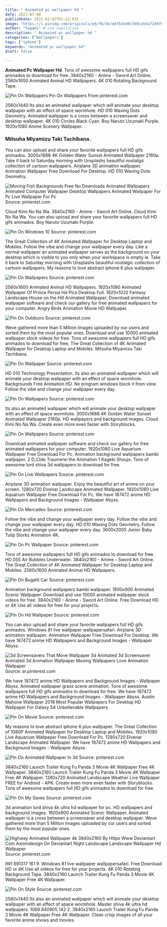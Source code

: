 ```yaml
---
title: " Animated pc wallpaper hd "
date: 2021-07-08
publishDate: 2021-02-03T01:22:03Z
image: "https://i.pinimg.com/originals/e6/fb/3e/e6fb3e40c7b8ca54a72d4f6fe1156894.jpg"
author: "Yagami" # use capitalize
description: " Animated pc wallpaper hd "
categories: ["Wallpapers"]
tags: ["iphone"]
keywords: "Animated pc wallpaper hd"
draft: false

---
```



**Animated Pc Wallpaper Hd**. Tons of awesome wallpapers full HD gifs animados to download for free. 3840x2160 - Anime - Sword Art Online. 2560x1600 Animated Animal HD Wallpapers. 4K 010 Rotating Background Tape.

![Pin On Wallpapers](https://i.pinimg.com/originals/8b/fe/21/8bfe218a02a073d6ab255d949c833b1e.jpg "Pin On Wallpapers")
Pin On Wallpapers From pinterest.com


2560x1440 Its also an animated wallpaper which will animate your desktop wallpaper with an effect of space wormhole. HD 010 Waving Dots Geometry. Animated wallpaper is a cross between a screensaver and desktop wallpaper. 4K 010 Circles Black Cyan. Boy Naruto Uzumaki Purple. 1920x1080 Anime Scenery Wallpaper.

### Mitsuha Miyamizu Taki Tachibana.

You can also upload and share your favorite wallpapers full HD gifs animados. 3000x1688 4K Golden Water Sunset Animated Wallpaper 2160p. Take it back to Saturday morning with Unsplashs beautiful nostalgic collection of cartoon wallpapers. Airplane 3D animation wallpaper. Animation Wallpaper Free Download For Desktop. HD 010 Waving Dots Geometry.


![Moving Fish Backgrounds Free No Downloads Animated Wallpapers Animated Computer Wallpaper Desktop Wallpapers Animated Wallpaper For Pc Live Wallpaper For Pc](https://i.pinimg.com/originals/9f/6e/37/9f6e37c5bd5e7f48d2c3f4a7e791e3b8.jpg "Moving Fish Backgrounds Free No Downloads Animated Wallpapers Animated Computer Wallpaper Desktop Wallpapers Animated Wallpaper For Pc Live Wallpaper For Pc")
Source: pinterest.com

Cloud Kimi No Na Wa. 3840x2160 - Anime - Sword Art Online. Cloud Kimi No Na Wa. You can also upload and share your favorite wallpapers full HD gifs animados. Boy Naruto Uzumaki Purple.

![Pin On Windows 10](https://i.pinimg.com/originals/11/c4/c0/11c4c02d38ad3337e95488f70e627563.jpg "Pin On Windows 10")
Source: pinterest.com

The Great Collection of 4K Animated Wallpaper for Desktop Laptop and Mobiles. Follow the vibe and change your wallpaper every day. Like a normal wallpaper an animated wallpaper serves as the background on your desktop which is visible to you only when your workspace is empty ie. Take it back to Saturday morning with Unsplashs beautiful nostalgic collection of cartoon wallpapers. My reasons to love abstract iphone 6 plus wallpaper.

![Pin On Wallpapers](https://i.pinimg.com/originals/58/b7/5a/58b75ae777b8da7f4fd943ee2c644d2d.jpg "Pin On Wallpapers")
Source: pinterest.com

2560x1600 Animated Animal HD Wallpapers. 1920x1080 Animated Wallpaper Of Prince Persia Hd Pics Desktop Full. 1920x1032 Fantasy Landscape House on the Hill Animated Wallpaper. Download animated wallpaper software and check our gallery for free animated wallpapers for your computer. Angry Birds Animation Movie HD Wallpaper.

![Pin On Outdoors](https://i.pinimg.com/originals/81/53/15/815315b6802ba0248ba44c3e06900025.jpg "Pin On Outdoors")
Source: pinterest.com

Weve gathered more than 5 Million Images uploaded by our users and sorted them by the most popular ones. Download and use 10000 animated wallpaper stock videos for free. Tons of awesome wallpapers full HD gifs animados to download for free. The Great Collection of 4K Animated Wallpaper for Desktop Laptop and Mobiles. Mitsuha Miyamizu Taki Tachibana.

![Pin On Wallpaper](https://i.pinimg.com/originals/7f/d0/34/7fd034d9b1fcc86e4af5b936f8295522.jpg "Pin On Wallpaper")
Source: pinterest.com

HD 010 Technology Presentation. Its also an animated wallpaper which will animate your desktop wallpaper with an effect of space wormhole. Backgrounds Free Animation HD. No program windows block it from view. Follow the vibe and change your wallpaper every day.

![Pin On Wallpapers](https://i.pinimg.com/originals/8b/fe/21/8bfe218a02a073d6ab255d949c833b1e.jpg "Pin On Wallpapers")
Source: pinterest.com

Its also an animated wallpaper which will animate your desktop wallpaper with an effect of space wormhole. 3000x1688 4K Golden Water Sunset Animated Wallpaper 2160p. HD wallpapers and background images. Cloud Kimi No Na Wa. Create even more even faster with Storyblocks.

![Pin On Wallpapers](https://i.pinimg.com/originals/a4/b6/07/a4b607f84ed083cab0f7e1f4b6c61893.jpg "Pin On Wallpapers")
Source: pinterest.com

Download animated wallpaper software and check our gallery for free animated wallpapers for your computer. 1920x1080 Live Aquarium Wallpaper Free Download For Pc. Animation background wallpapers bambi wallpaper. 2 D_Cide Traumerei the Animation 1 Kageki Shoujo. Tons of awesome lord shiva 3d wallpapers to download for free.

![Pin On Live Wallpapers](https://i.pinimg.com/originals/b1/d8/4a/b1d84aaef4b94f4573039ce3057978a0.gif "Pin On Live Wallpapers")
Source: pinterest.com

Airplane 3D animation wallpaper. Enjoy the beautiful art of anime on your screen. 1280x720 Elvenar Landscape Animated Wallpaper. 1920x1080 Live Aquarium Wallpaper Free Download For Pc. We have 187472 anime HD Wallpapers and Background Images - Wallpaper Abyss.

![Pin On Mercadeo](https://i.pinimg.com/originals/97/f3/e7/97f3e79feeef6db2bbe2a09ef78b4511.jpg "Pin On Mercadeo")
Source: pinterest.com

Follow the vibe and change your wallpaper every day. Follow the vibe and change your wallpaper every day. HD 010 Waving Dots Geometry. Follow the vibe and change your wallpaper every day. 3600x2005 Junior Baby Tulip Storks Animation 4K.

![Pin On Pc Wallpaper](https://i.pinimg.com/originals/bb/57/eb/bb57eb2c8806800187ada2cbb52ea0da.jpg "Pin On Pc Wallpaper")
Source: pinterest.com

Tons of awesome wallpapers full HD gifs animados to download for free. HD 055 Air Bubbles Underwater. 3840x2160 - Anime - Sword Art Online. The Great Collection of 4K Animated Wallpaper for Desktop Laptop and Mobiles. 2560x1600 Animated Animal HD Wallpapers.

![Pin On Bugatti Car](https://i.pinimg.com/originals/62/84/c1/6284c15b6127af9d9dfe79ae34e7a4b4.jpg "Pin On Bugatti Car")
Source: pinterest.com

Animation background wallpapers bambi wallpaper. 1600x900 Animated Scenic Wallpaper. Download and use 10000 animated wallpaper stock videos for free. 3840x2160 - Anime - Sword Art Online. Free Download HD or 4K Use all videos for free for your projects.

![Pin On Hd Wallpaper](https://i.pinimg.com/originals/2a/7f/4b/2a7f4b772ff103296f49277a1f0e5e2b.jpg "Pin On Hd Wallpaper")
Source: pinterest.com

You can also upload and share your favorite wallpapers full HD gifs animados. Windows 81 live wallpaper wallpapersafari. Airplane 3D animation wallpaper. Animation Wallpaper Free Download For Desktop. We have 187472 anime HD Wallpapers and Background Images - Wallpaper Abyss.

![3d Screensavers That Move Wallpaper 3d Animated 3d Screensaver Animated 3d Animation Wallpaper Moving Wallpapers Love Animation Wallpaper](https://i.pinimg.com/originals/17/ac/a7/17aca7f30f5b47f183c45a635374b885.jpg "3d Screensavers That Move Wallpaper 3d Animated 3d Screensaver Animated 3d Animation Wallpaper Moving Wallpapers Love Animation Wallpaper")
Source: ar.pinterest.com

We have 187472 anime HD Wallpapers and Background Images - Wallpaper Abyss. Animated wallpaper grass scene animation. Tons of awesome wallpapers full HD gifs animados to download for free. We have 187472 anime HD Wallpapers and Background Images - Wallpaper Abyss. Austin Mahone Wallpaper 2018 Most Popular Wallpapers For Desktop HD Wallpaper For Galaxy S4 Unbelievable Wallpapers.

![Pin On Movie](https://i.pinimg.com/originals/f2/a4/fa/f2a4fa733d8fb2346d61bb390d1ecbf9.jpg "Pin On Movie")
Source: pinterest.com

My reasons to love abstract iphone 6 plus wallpaper. The Great Collection of 1080P Animated Wallpaper for Desktop Laptop and Mobiles. 1920x1080 Live Aquarium Wallpaper Free Download For Pc. 1280x720 Elvenar Landscape Animated Wallpaper. We have 187472 anime HD Wallpapers and Background Images - Wallpaper Abyss.

![Pin On Animated Wallpaper In 3d](https://i.pinimg.com/originals/2c/98/3b/2c983b21649bd729201579019d3a1056.jpg "Pin On Animated Wallpaper In 3d")
Source: pinterest.com

3840x2160 Launch Trailer Kung Fu Panda 3 Movie 4K Wallpaper Free 4K Wallpaper. 3840x2160 Launch Trailer Kung Fu Panda 3 Movie 4K Wallpaper Free 4K Wallpaper. 1280x720 Animated Landscape Weather Live Wallpaper FREE for Android - APK. Create even more even faster with Storyblocks. Tons of awesome wallpapers full HD gifs animados to download for free.

![Pin On My Saves](https://i.pinimg.com/originals/2c/2c/d7/2c2cd7e83ddc11748f66a84ff6825426.jpg "Pin On My Saves")
Source: pinterest.com

3d animation lord shiva 4k ultra hd wallpaper for pc. HD wallpapers and background images. 1600x900 Animated Scenic Wallpaper. Animated wallpaper is a cross between a screensaver and desktop wallpaper. Weve gathered more than 5 Million Images uploaded by our users and sorted them by the most popular ones.

![Highway Animated Wallpaper 4k 3840x2160 By Https Www Deviantart Com Axiomdesign On Deviantart Night Landscape Landscape Wallpaper Hd Wallpaper](https://i.pinimg.com/originals/ee/b0/dd/eeb0dd0b691ae51c74451e957b58dee1.jpg "Highway Animated Wallpaper 4k 3840x2160 By Https Www Deviantart Com Axiomdesign On Deviantart Night Landscape Landscape Wallpaper Hd Wallpaper")
Source: pinterest.com

991 691317 161 9. Windows 81 live wallpaper wallpapersafari. Free Download HD or 4K Use all videos for free for your projects. 4K 010 Rotating Background Tape. 3840x2160 Launch Trailer Kung Fu Panda 3 Movie 4K Wallpaper Free 4K Wallpaper.

![Pin On Style](https://i.pinimg.com/originals/e6/fb/3e/e6fb3e40c7b8ca54a72d4f6fe1156894.jpg "Pin On Style")
Source: pinterest.com

2560x1440 Its also an animated wallpaper which will animate your desktop wallpaper with an effect of space wormhole. Master shiva 4k ultra hd wallpapers. 1069 840905 142 2. 3840x2160 Launch Trailer Kung Fu Panda 3 Movie 4K Wallpaper Free 4K Wallpaper. Clean crisp images of all your favorite anime shows and movies.

